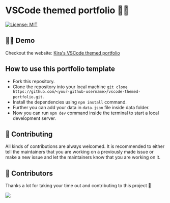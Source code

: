 # VSCode themed portfolio 👨‍💻

<a href="https://github.com/kira272921/vscode-themed-portfolio/blob/main/LICENSE" target="_blank">
<img alt="License: MIT" src="https://img.shields.io/badge/License-MIT-yellow.svg" />
</a>

## 👨‍💻 Demo

Checkout the website: [Kira's VSCode themed portfolio](https://kiradev.co)

## How to use this portfolio template

- Fork this repository.
- Clone the repository into your local machine `git clone https://github.com/<your-github-username>/vscode-themed-portfolio.git`.
- Install the dependencies using `npm install` command.
- Further you can add your data in `data.json` file inside data folder.
- Now you can run `npm dev` command inside the terminal to start a local development server.

## 🤝 Contributing

All kinds of contributions are always welcomed. It is recommended to either tell the maintainers that you are working on a previously made issue or make a new issue and let the maintainers know that you are working on it.

## 🥳 Contributors

Thanks a lot for taking your time out and contributing to this project 🙌

<a href="https://github.com/kira272921/vscode-themed-portfolio/graphs/contributors">
  <img src="https://contrib.rocks/image?repo=kira272921/vscode-themed-portfolio" />
</a>
